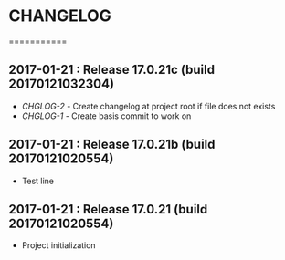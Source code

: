 # CHANGELOG
===========

## 2017-01-21 : Release 17.0.21c (build 20170121032304)
* _CHGLOG-2_ - Create changelog at project root if file does not exists
* _CHGLOG-1_ - Create basis commit to work on

## 2017-01-21 : Release 17.0.21b (build 20170121020554)
* Test line

## 2017-01-21 : Release 17.0.21 (build 20170121020554)
* Project initialization